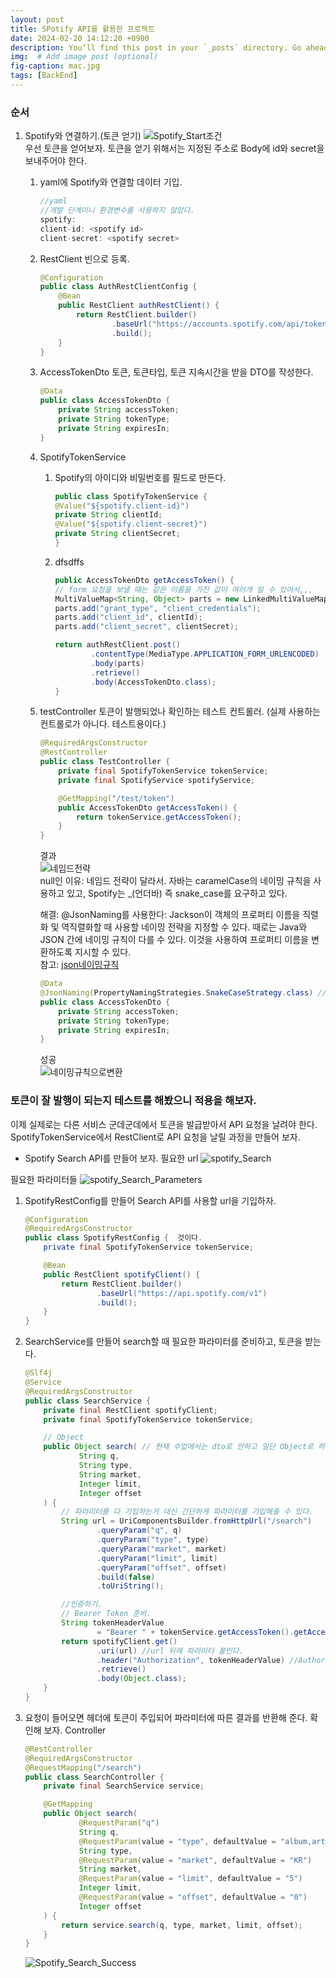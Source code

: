 ```yaml
---
layout: post
title: SPotify API를 활용한 프로젝트
date: 2024-02-20 14:12:20 +0900
description: You’ll find this post in your `_posts` directory. Go ahead and edit it and re-build the site to see your changes. # Add post description (optional)
img:  # Add image post (optional)
fig-caption: mac.jpg
tags: [BackEnd]
---
```

### 순서
1. Spotify와 연결하기.(토큰 얻기)
    ![Spotify_Start조건](../assets/img/Spotify/Spotify_start.png)  
    우선 토큰을 얻어보자. 토큰을 얻기 위해서는 지정된 주소로 Body에 id와 secret을 보내주어야 한다.

    1. yaml에 Spotify와 연결할 데이터 기입.
        ```java
        //yaml
        //개발 단계이니 환경변수를 사용하지 않았다.
        spotify:
        client-id: <spotify id>
        client-secret: <spotify secret>
        ```
    2. RestClient 빈으로 등록.
        ```java
        @Configuration
        public class AuthRestClientConfig {
            @Bean
            public RestClient authRestClient() {
                return RestClient.builder()
                        .baseUrl("https://accounts.spotify.com/api/token")
                        .build();
            }
        }
        ```
    3. AccessTokenDto
        토큰, 토큰타입, 토큰 지속시간을 받을 DTO를 작성한다.

        ```java
        @Data
        public class AccessTokenDto {
            private String accessToken;
            private String tokenType;
            private String expiresIn;
        }
        ```

    4. SpotifyTokenService
        1. Spotify의 아이디와 비밀번호를 필드로 만든다.
            ```java
            public class SpotifyTokenService {
            @Value("${spotify.client-id}")
            private String clientId;
            @Value("${spotify.client-secret}")
            private String clientSecret;
            }
            ```
        2. dfsdffs
            ```java
            public AccessTokenDto getAccessToken() {
            // form 요청을 보낼 때는 같은 이름을 가진 값이 여러개 일 수 있어서,,,
            MultiValueMap<String, Object> parts = new LinkedMultiValueMap<>();
            parts.add("grant_type", "client_credentials");
            parts.add("client_id", clientId);
            parts.add("client_secret", clientSecret);

            return authRestClient.post()
                    .contentType(MediaType.APPLICATION_FORM_URLENCODED)
                    .body(parts)
                    .retrieve()
                    .body(AccessTokenDto.class);
            }
            ```
    5. testController
        토큰이 발행되었나 확인하는 테스트 컨트롤러. (실제 사용하는 컨트롤로가 아니다. 테스트용이다.)

        ```java
        @RequiredArgsConstructor
        @RestController
        public class TestController {
            private final SpotifyTokenService tokenService;
            private final SpotifyService spotifyService;

            @GetMapping("/test/token")
            public AccessTokenDto getAccessToken() {
                return tokenService.getAccessToken();
            }
        }
        ```

        결과  
        ![네임드전략](../assets/img/Spotify/spotify_null.png)  
        null인 이유: 네임드 전략이 달라서. 자바는 caramelCase의 네이밍 규칙을 사용하고 있고, Spotify는 _(언더바) 즉 snake_case를 요구하고 있다.

        해결: @JsonNaming를 사용한다: Jackson이 객체의 프로퍼티 이름을 직렬화 및 역직렬화할 때 사용할 네이밍 전략을 지정할 수 있다. 때로는 Java와 JSON 간에 네이밍 규칙이 다를 수 있다. 이것을 사용하여 프로퍼티 이름을 변환하도록 지시할 수 있다.  
        참고: [json네이밍규칙](../_posts/2024-02-20-240220.markdown)

        ```java
        @Data
        @JsonNaming(PropertyNamingStrategies.SnakeCaseStrategy.class) // 네이밍 전략
        public class AccessTokenDto {
            private String accessToken;
            private String tokenType;
            private String expiresIn;
        }
        ```

        성공  
        ![네이밍규칙으로변환](../assets/img/Spotify/spotify_token_JSON_네이밍규칙.png)
    

### 토큰이 잘 발행이 되는지 테스트를 해봤으니 적용을 해보자.
이제 실제로는 다른 서비스 군데군데에서 토큰을 발급받아서 API 요청을 날려야 한다.  
SpotifyTokenService에서 RestClient로 API 요청을 날릴 과정을 만들어 보자.

- Spotify Search API를 만들어 보자.
필요한 url
![spotify_Search](../assets/img/Spotify/Spotify_Search_need_to.png)  

필요한 파라미터들
![spotify_Search_Parameters](../assets/img/Spotify/Spotify_Search_parameters.png)

1. SpotifyRestConfig를 만들어 Search API를 사용할 url을 기입하자.
    ```java
    @Configuration
    @RequiredArgsConstructor
    public class SpotifyRestConfig {  것이다.
        private final SpotifyTokenService tokenService;

        @Bean
        public RestClient spotifyClient() {
            return RestClient.builder()
                    .baseUrl("https://api.spotify.com/v1")
                    .build();
        }
    }
    ```
2. SearchService를 만들어 search할 때 필요한 파라미터를 준비하고, 토큰을 받는다.
    ```java
    @Slf4j
    @Service
    @RequiredArgsConstructor
    public class SearchService {
        private final RestClient spotifyClient;
        private final SpotifyTokenService tokenService;

        // Object
        public Object search( // 현재 수업에서는 dto로 안하고 일단 Object로 하겠음.
                String q,
                String type,
                String market,
                Integer limit,
                Integer offset
        ) {
            // 파라미터를 다 기입하는거 대신 간단하게 파라미터를 기입해줄 수 있다.
            String url = UriComponentsBuilder.fromHttpUrl("/search")
                    .queryParam("q", q)
                    .queryParam("type", type)
                    .queryParam("market", market)
                    .queryParam("limit", limit)
                    .queryParam("offset", offset)
                    .build(false)
                    .toUriString();

            //인증하기.
            // Bearer Token 준비.
            String tokenHeaderValue
                    = "Bearer " + tokenService.getAccessToken().getAccessToken();
            return spotifyClient.get()
                    .uri(url) //url 뒤에 파라미터 붙인다.
                    .header("Authorization", tokenHeaderValue) //Authorization 헤더에 Bearer + 토큰을 넣는다.
                    .retrieve()
                    .body(Object.class);
        }
    }
    ```
3. 요청이 들어오면 헤더에 토큰이 주입되어 파라미터에 따른 결과를 반환해 준다. 확인해 보자. Controller  
    ```java
    @RestController
    @RequiredArgsConstructor
    @RequestMapping("/search")
    public class SearchController {
        private final SearchService service;

        @GetMapping
        public Object search(
                @RequestParam("q")
                String q,
                @RequestParam(value = "type", defaultValue = "album,artist,track")
                String type,
                @RequestParam(value = "market", defaultValue = "KR")
                String market,
                @RequestParam(value = "limit", defaultValue = "5")
                Integer limit,
                @RequestParam(value = "offset", defaultValue = "0")
                Integer offset
        ) {
            return service.search(q, type, market, limit, offset);
        }
    }
    ```

    ![Spotify_Search_Success](../assets/img/Spotify/Spotify_search_success.png)

         